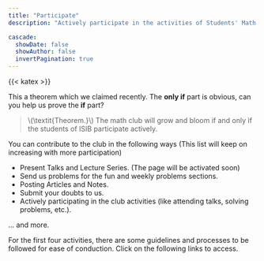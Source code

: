 ```yaml
---
title: "Participate"
description: "Actively participate in the activities of Students' Math Club at Indian Statistical Institute, Bangalore."

cascade:
  showDate: false
  showAuthor: false
  invertPagination: true
---
```


{{< katex >}}

This a theorem which we claimed recently. The **only if** part is obvious, can you help us prove the **if** part?

> \\(\textit{Theorem.}\\) The math club will grow and bloom if and only if the students of ISIB participate actively.

You can contribute to the club in the following ways (This list will keep on increasing with more participation)

- Present Talks and Lecture Series. (The page will be activated soon)
- Send us problems for the fun and weekly problems sections.
- Posting Articles and Notes.
- Submit your doubts to us.
- Actively participating in the club activities (like attending talks, solving problems, etc.).

... and more.

For the first four activities, there are some guidelines and processes to be followed for ease of conduction. Click on the following links to access.
